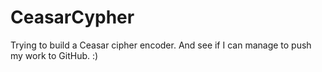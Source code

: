 # CeasarCypher
Trying to build a Ceasar cipher encoder. And see if I can manage to push my work to GitHub. :)
